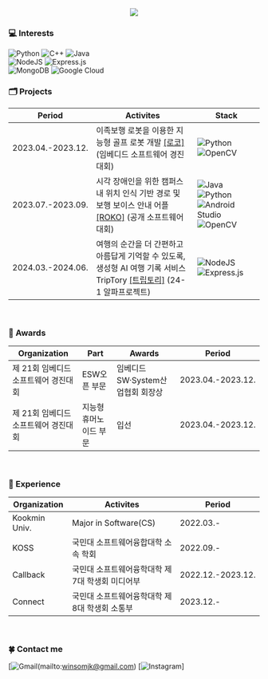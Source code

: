 <!--배너-->
<div align="center">
  <img src="https://capsule-render.vercel.app/api?type=waving&color=47a6f4&height=300&section=header&text=MJ's%20Github&fontSize=90&fontColor=ffffff" />
</div>


<!--본문-->

### 💻 Interests

![Python](https://img.shields.io/badge/python-3670A0?style=for-the-badge&logo=python&logoColor=ffdd54)
![C++](https://img.shields.io/badge/c++-%2300599C.svg?style=for-the-badge&logo=c%2B%2B&logoColor=white)
![Java](https://img.shields.io/badge/java-%23ED8B00.svg?style=for-the-badge&logo=openjdk&logoColor=white) 
<br>
![NodeJS](https://img.shields.io/badge/node.js-6DA55F?style=for-the-badge&logo=node.js&logoColor=white)
![Express.js](https://img.shields.io/badge/express.js-%23404d59.svg?style=for-the-badge&logo=express&logoColor=%2361DAFB)
<br>
![MongoDB](https://img.shields.io/badge/MongoDB-%234ea94b.svg?style=for-the-badge&logo=mongodb&logoColor=white) 
![Google Cloud](https://img.shields.io/badge/GoogleCloud-%234285F4.svg?style=for-the-badge&logo=google-cloud&logoColor=white)
<br>


### 🗂 Projects

| Period | Activites | Stack |
| --- | --- | --- |
| 2023.04.-2023.12. | 이족보행 로봇을 이용한 지능형 골프 로봇 개발 [[로코]](https://github.com/KOSS-ROKO/Team_RoKo_2020) <br>(임베디드 소프트웨어 경진대회) | ![Python](https://img.shields.io/badge/python-3670A0?style=for-the-badge&logo=python&logoColor=ffdd54) ![OpenCV](https://img.shields.io/badge/opencv-%23white.svg?style=for-the-badge&logo=opencv&logoColor=white) |
| 2023.07.-2023.09. | 시각 장애인을 위한 캠퍼스 내 위치 인식 기반 경로 및 보행 보이스 안내 어플 [[ROKO]](https://github.com/ddugel3/Open-SW-Developer-Contest) (공개 소프트웨어대회) | ![Java](https://img.shields.io/badge/java-%23ED8B00.svg?style=for-the-badge&logo=openjdk&logoColor=white) ![Python](https://img.shields.io/badge/python-3670A0?style=for-the-badge&logo=python&logoColor=ffdd54) ![Android Studio](https://img.shields.io/badge/android%20studio-346ac1?style=for-the-badge&logo=android%20studio&logoColor=white) ![OpenCV](https://img.shields.io/badge/opencv-%23white.svg?style=for-the-badge&logo=opencv&logoColor=white) |
| 2024.03.-2024.06. | 여행의 순간을 더 간편하고 아름답게 기억할 수 있도록, 생성형 AI 여행 기록 서비스 TripTory [[트립토리]](https://github.com/TripTory/TripTory_server) (24-1 알파프로젝트) | ![NodeJS](https://img.shields.io/badge/node.js-6DA55F?style=for-the-badge&logo=node.js&logoColor=white) ![Express.js](https://img.shields.io/badge/express.js-%23404d59.svg?style=for-the-badge&logo=express&logoColor=%2361DAFB) |
<br>


### 🏅 Awards

| Organization | Part | Awards | Period |
| --- | --- | --- | --- |
| 제 21회 임베디드 소프트웨어 경진대회 | ESW오픈 부문 | 임베디드SW·System산업협회 회장상 | 2023.04.-2023.12. |
| 제 21회 임베디드 소프트웨어 경진대회 | 지능형 휴머노이드 부문 | 입선 | 2023.04.-2023.12. |
<br>


### 🏁 Experience

| Organization | Activites | Period |
| --- | --- | --- |
| Kookmin Univ. | Major in Software(CS) | 2022.03.- |
| KOSS | 국민대 소프트웨어융합대학 소속 학회 | 2022.09.- |
| Callback | 국민대 소프트웨어융학대학 제7대 학생회 미디어부 | 2022.12.-2023.12. |
| Connect | 국민대 소프트웨어융학대학 제8대 학생회 소통부 | 2023.12.- |
<br>


### 🍀 Contact me 

[![Gmail](https://img.shields.io/badge/Gmail-D14836?style=for-the-badge&logo=gmail&logoColor=white&link=mailto:winsomjk@gmail.com])(mailto:winsomjk@gmail.com)
[![Instagram](https://img.shields.io/badge/Instagram-%23E4405F.svg?style=for-the-badge&logo=Instagram&logoColor=white&link=https://www.instagram.com/mjello_k/)]
